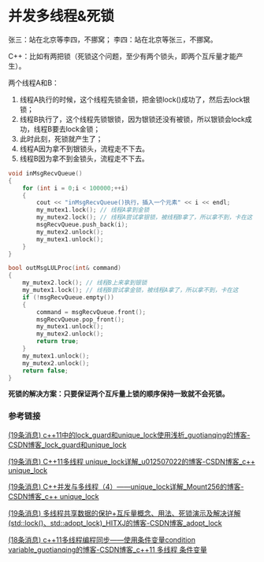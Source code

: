 # 并发多线程&死锁

张三：站在北京等李四，不挪窝；
李四：站在北京等张三，不挪窝。

C++：比如有两把锁（死锁这个问题，至少有两个锁头，即两个互斥量才能产生）。

两个线程A和B：

1. 线程A执行的时候，这个线程先锁金锁，把金锁lock()成功了，然后去lock银锁；
2. 线程B执行了，这个线程先锁银锁，因为银锁还没有被锁，所以银锁会lock成功，线程B要去lock金锁；
3. 此时此刻，死锁就产生了；
4. 线程A因为拿不到银锁头，流程走不下去。
5. 线程B因为拿不到金锁头，流程走不下去。

```cpp
void inMsgRecvQueue()
{
    for (int i = 0;i < 100000;++i)
    {
        cout << "inMsgRecvQueue()执行，插入一个元素" << i << endl;
        my_mutex1.lock(); // 线程A拿到金锁
        my_mutex2.lock(); // 线程A尝试拿银锁，被线程B拿了，所以拿不到，卡在这
        msgRecvQueue.push_back(i);
        my_mutex2.unlock();
        my_mutex1.unlock();
    }
}

bool outMsgLULProc(int& command)
{
    my_mutex2.lock(); // 线程B上来拿到银锁
    my_mutex1.lock(); // 线程B尝试拿金锁，被线程A拿了，所以拿不到，卡在这
    if (!msgRecvQueue.empty())
    {
        command = msgRecvQueue.front();
        msgRecvQueue.pop_front();
        my_mutex1.unlock();
        my_mutex2.unlock();
        return true;
    }
    my_mutex1.unlock();
    my_mutex2.unlock(); 
    return false; 
}
```

**死锁的解决方案：只要保证两个互斥量上锁的顺序保持一致就不会死锁。**

### 参考链接

[(19条消息) c++11中的lock_guard和unique_lock使用浅析_guotianqing的博客-CSDN博客_lock_guard和unique_lock](https://blog.csdn.net/guotianqing/article/details/104002449)

[(19条消息) C++11多线程 unique_lock详解_u012507022的博客-CSDN博客_c++ unique_lock](https://blog.csdn.net/u012507022/article/details/85909567?spm=1001.2101.3001.6661.1&depth_1-utm_relevant_index=1)

[(19条消息) C++并发与多线程（4）——unique_lock详解_Mount256的博客-CSDN博客_c++ unique_lock](https://blog.csdn.net/baidu_39514357/article/details/113903152)

[(19条消息) 多线程共享数据的保护+互斥量概念、用法、死锁演示及解决详解(std::lock()、std::adopt_lock)_HITXJ的博客-CSDN博客_adopt_lock](https://blog.csdn.net/HITXJ/article/details/108439190?spm=1001.2101.3001.6650.1&depth_1-utm_relevant_index=2)

[(18条消息) c++11多线程编程同步——使用条件变量condition variable_guotianqing的博客-CSDN博客_c++11 多线程 条件变量](https://blog.csdn.net/guotianqing/article/details/104017649)